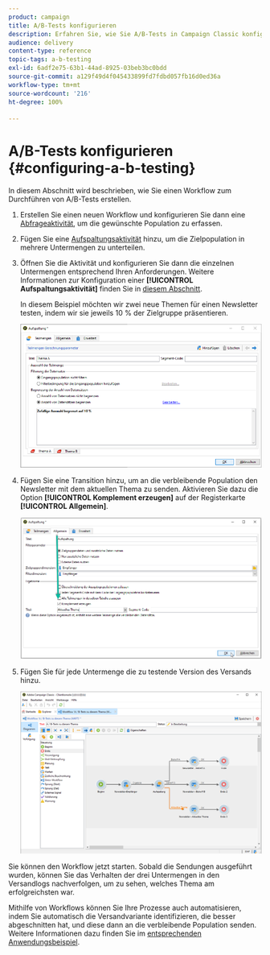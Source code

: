 ```yaml
---
product: campaign
title: A/B-Tests konfigurieren
description: Erfahren Sie, wie Sie A/B-Tests in Campaign Classic konfigurieren.
audience: delivery
content-type: reference
topic-tags: a-b-testing
exl-id: 6adf2e75-63b1-44ad-8925-03beb3bc0bdd
source-git-commit: a129f49d4f045433899fd7fdbd057fb16d0ed36a
workflow-type: tm+mt
source-wordcount: '216'
ht-degree: 100%

---
```


# A/B-Tests konfigurieren {#configuring-a-b-testing}

In diesem Abschnitt wird beschrieben, wie Sie einen Workflow zum Durchführen von A/B-Tests erstellen.

1. Erstellen Sie einen neuen Workflow und konfigurieren Sie dann eine [Abfrageaktivität](../../workflow/using/query.md), um die gewünschte Population zu erfassen.

1. Fügen Sie eine [Aufspaltungsaktivität](../../workflow/using/split.md) hinzu, um die Zielpopulation in mehrere Untermengen zu unterteilen.

1. Öffnen Sie die Aktivität und konfigurieren Sie dann die einzelnen Untermengen entsprechend Ihren Anforderungen. Weitere Informationen zur Konfiguration einer **[!UICONTROL Aufspaltungsaktivität]** finden Sie in [diesem Abschnitt](../../workflow/using/split.md).

   In diesem Beispiel möchten wir zwei neue Themen für einen Newsletter testen, indem wir sie jeweils 10 % der Zielgruppe präsentieren.

   ![](assets/ab-testing-split.png)

1. Fügen Sie eine Transition hinzu, um an die verbleibende Population den Newsletter mit dem aktuellen Thema zu senden. Aktivieren Sie dazu die Option **[!UICONTROL Komplement erzeugen]** auf der Registerkarte **[!UICONTROL Allgemein]**.

   ![](assets/ab-testing-complement.png)

1. Fügen Sie für jede Untermenge die zu testende Version des Versands hinzu.

   ![](assets/ab-testing-delivery.png)

Sie können den Workflow jetzt starten. Sobald die Sendungen ausgeführt wurden, können Sie das Verhalten der drei Untermengen in den Versandlogs nachverfolgen, um zu sehen, welches Thema am erfolgreichsten war.

Mithilfe von Workflows können Sie Ihre Prozesse auch automatisieren, indem Sie automatisch die Versandvariante identifizieren, die besser abgeschnitten hat, und diese dann an die verbleibende Population senden. Weitere Informationen dazu finden Sie im [entsprechenden Anwendungsbeispiel](a-b-testing-use-case.md).
